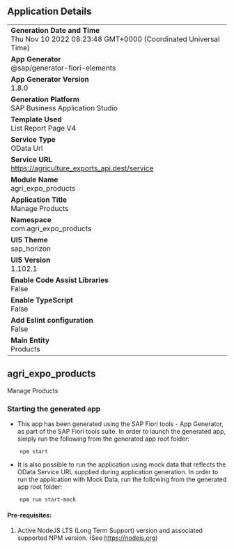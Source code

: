 ## Application Details
|               |
| ------------- |
|**Generation Date and Time**<br>Thu Nov 10 2022 08:23:48 GMT+0000 (Coordinated Universal Time)|
|**App Generator**<br>@sap/generator-fiori-elements|
|**App Generator Version**<br>1.8.0|
|**Generation Platform**<br>SAP Business Application Studio|
|**Template Used**<br>List Report Page V4|
|**Service Type**<br>OData Url|
|**Service URL**<br>https://agriculture_exports_api.dest/service
|**Module Name**<br>agri_expo_products|
|**Application Title**<br>Manage Products|
|**Namespace**<br>com.agri_expo_products|
|**UI5 Theme**<br>sap_horizon|
|**UI5 Version**<br>1.102.1|
|**Enable Code Assist Libraries**<br>False|
|**Enable TypeScript**<br>False|
|**Add Eslint configuration**<br>False|
|**Main Entity**<br>Products|

## agri_expo_products

Manage Products

### Starting the generated app

-   This app has been generated using the SAP Fiori tools - App Generator, as part of the SAP Fiori tools suite.  In order to launch the generated app, simply run the following from the generated app root folder:

```
    npm start
```

- It is also possible to run the application using mock data that reflects the OData Service URL supplied during application generation.  In order to run the application with Mock Data, run the following from the generated app root folder:

```
    npm run start-mock
```

#### Pre-requisites:

1. Active NodeJS LTS (Long Term Support) version and associated supported NPM version.  (See https://nodejs.org)


